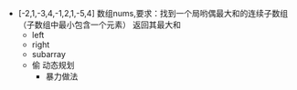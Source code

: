 - [-2,1,-3,4,-1,2,1,-5,4]
  数组nums,要求：找到一个局哟偶最大和的连续子数组（子数组中最小包含一个元素）
  返回其最大和
  - left 
  - right
  - subarray
  - 偷 动态规划
    - 暴力做法